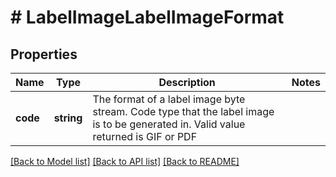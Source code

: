 # # LabelImageLabelImageFormat

## Properties

Name | Type | Description | Notes
------------ | ------------- | ------------- | -------------
**code** | **string** | The format of a label image byte stream.  Code type that the label image is to be generated in. Valid value returned is GIF or PDF |

[[Back to Model list]](../../README.md#models) [[Back to API list]](../../README.md#endpoints) [[Back to README]](../../README.md)
